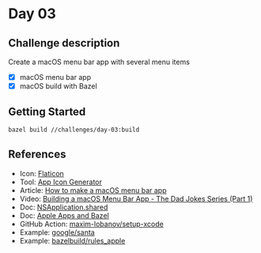 # Day 03

## Challenge description

Create a macOS menu bar app with several menu items

- [x] macOS menu bar app
- [x] macOS build with Bazel

## Getting Started

```bash
bazel build //challenges/day-03:build
```

## References

- Icon: [Flaticon](https://www.flaticon.com/free-icon/hi_5244133?related_id=5244303&origin=search)
- Tool: [App Icon Generator](https://www.appicon.co/)
- Article: [How to make a macOS menu bar app](https://sarunw.com/posts/how-to-make-macos-menu-bar-app/)
- Video: [Building a macOS Menu Bar App - The Dad Jokes Series (Part 1)](https://www.youtube.com/watch?v=CuMLpnjPr2Y)
- Doc: [NSApplication.shared](https://developer.apple.com/documentation/appkit/nsapplication/1428360-shared)
- Doc: [Apple Apps and Bazel](https://bazel.build/docs/bazel-and-apple)
- GitHub Action: [maxim-lobanov/setup-xcode](https://github.com/maxim-lobanov/setup-xcode)
- Example: [google/santa](https://github.com/google/santa/blob/5f0755efbfd0d0db9889ee47ce497998a47a733d/Source/gui/BUILD)
- Example: [bazelbuild/rules_apple](https://github.com/bazelbuild/rules_apple/blob/master/examples/macos/HelloWorldSwift/BUILD)
